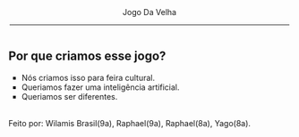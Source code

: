 <div align="center">Jogo&nbsp;Da&nbsp;Velha<hr width="500px"><img src=""/></div><h2>Por que criamos esse jogo?</h2><ul type="square"><li>N&oacute;s&nbsp;criamos&nbsp;isso&nbsp;para&nbsp;feira&nbsp;cultural&#46;<li>Queriamos&nbsp;fazer&nbsp;uma&nbsp;intelig&ecirc;ncia&nbsp;artificial&#46;<li>Queriamos&nbsp;ser&nbsp;diferentes&#46;</ul><br><footer>Feito&nbsp;por:&nbsp;Wilamis&nbsp;Brasil&#40;9a&#41,&nbsp;Raphael&#40;9a&#41,&nbsp;Raphael&#40;8a&#41,&nbsp;Yago&#40;8a&#41&#46;</footer>
